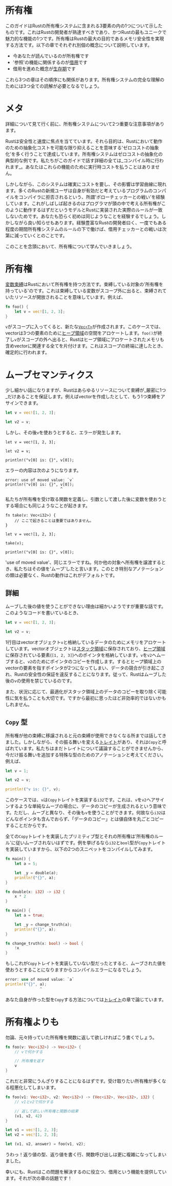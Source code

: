 # 所有権

このガイドはRustの所有権システムに含まれる3要素の内の1つについて示したものです。これはRustの開発者が熟達すべきであり、かつRustの最もユニークで魅力的な機能の1つです。所有権はRustの最大の目的であるメモリ安全性を実現する方法です。以下の章でそれぞれ別個の概念について説明しています。

* 今あなたが読んでいるのが所有権です
* '参照'の機能に関係するのが[借用][borrowing]です
* 借用を進めた概念が[生存期][lifetimes]です

これら3つの章はその順序にも関係があります。所有権システムの完全な理解のためには3つ全ての読解が必要となるでしょう。

[borrowing]: https://doc.rust-lang.org/book/references-and-borrowing.html
[lifetimes]: https://doc.rust-lang.org/book/lifetimes.html

# メタ

詳細について見て行く前に、所有権システムについて2つ重要な注意事項があります。

Rustは安全性と速度に焦点を当てています。それら目的は、Rustにおいて動作のための抽象化コストを可能な限り抑えることを意味する'ゼロコストの抽象化'を多く行うことで達成しています。所有権システムはゼロコストの抽象化の典型的な例です。私たちがこのガイドで話す詳細の全ては_コンパイル時に行われます_。あなたはこれらの機能のために実行時コストを払うことはありません。

しかしながら、このシステムは確実にコストを要し、その影響は学習曲線に現れます。多くのRustの新規ユーザは自身が有効だと考えているプログラムのコンパイルをコンパイラに拒否されるという、所謂'ボローチェッカーとの戦い'を経験しています。これがしばしば起きるのはプログラマが頭の中で考える所有権がこのように動作するはずだというモデルとRustに実装された実際のルールが一致しないためです。あなたも恐らく初めは同じようなことを経験するでしょう。しかしながら良い知らせもあります。経験豊富なRustの開発者曰く、一度でもある程度の期間所有権システムのルールの下で働けば、借用チェッカーとの戦いは次第に減っていくとのことです。

このことを念頭において、所有権について学んでいきましょう。

# 所有権

[変数束縛][bindings]はRustにおいて所有権を持つ方法です。束縛している対象の'所有権を持っている'のです。これは束縛している変数がスコープ外に出ると、束縛されていたリソースが開放されることを意味しています。例えば、

```rust
fn foo() {
    let v = vec![1, 2, 3];
}
```

`v`がスコープに入ってくると、新たな[`Vec<T>`][vect]が作成されます。このケースでは、vectorは3つの要素のために[ヒープ領域][heap]の空間をアロケートします。`foo()`が終了し`v`がスコープの外へ出ると、Rustはヒープ領域にアロケートされたメモリも含めvectorに関連する全てを片付けます。これはスコープの終端に達したとき、確定的に行われます。

[vect]: https://doc.rust-lang.org/std/vec/struct.Vec.html
[heap]: https://doc.rust-lang.org/book/the-stack-and-the-heap.html
[bindings]: https://doc.rust-lang.org/book/variable-bindings.html

# ムーブセマンティクス

少し細かい話になりますが、Rustはあらゆるリソースについて束縛が_厳密に1つ_だけあることを保証します。例えばvectorを作成したとして、もう1つ束縛をアサインできます。

```rust
let v = vec![1, 2, 3];

let v2 = v;
```

しかし、その後`v`を使おうとすると、エラーが発生します。

```rust,ignore
let v = vec![1, 2, 3];

let v2 = v;

println!("v[0] is: {}", v[0]);
```

エラーの内容は次のようになります。

```text
error: use of moved value: `v`
println!("v[0] is: {}", v[0]);
                        ^
```

私たちが所有権を受け取る関数を定義し、引数として渡した後に変数を使おうとする場合にも同じようなことが起きます。

```rust,ignore
fn take(v: Vec<i32>) {
    // ここで起きることは重要ではありません。
}

let v = vec![1, 2, 3];

take(v);

println!("v[0] is: {}", v[0]);
```

'use of moved value'、同じエラーですね。何か他の対象へ所有権を譲渡するとき、私たちはその値を'ムーブ'したと言います。このとき特別なアノテーションの類は必要なく、Rustの動作はこれがデフォルトです。

## 詳細

ムーブした後の値を使うことができない理由は細かいようですが重要な話です。このようなコードを書いているとき、

```rust
let v = vec![1, 2, 3];

let v2 = v;
```

1行目はvectorオブジェクト`v`と格納しているデータのためにメモリをアロケートしています。vectorオブジェクトは[スタック領域][sh]に保存されており、[ヒープ領域][sh]に保存されている要素(`[1, 2, 3]`)へのポインタを格納しています。`v`を`v2`へムーブすると、`v2`のためにポインタのコピーを作成します。するとヒープ領域上のvectorの要素を指すポインタが2つになってしまい、データの競合が引き起こされ、Rustの安全性の保証を違反することになります。従って、Rustはムーブした後の`v`の使用を禁じているのです。

[sh]: https://doc.rust-lang.org/book/the-stack-and-the-heap.html

また、状況に応じて、最適化がスタック領域上のデータのコピーを取り除く可能性に気を払うことも大切です。ですから最初に思ったほど非効率的ではないかもしれません。

## `Copy` 型

所有権が他の束縛に移譲されると元の束縛が使用できなくなる所までは話してきました。しかしながら、その振る舞いを変える[トレイト][traits]があり、それは`Copy`と呼ばれています。私たちはまだトレイトについて議論することができませんから、今だけ振る舞いを追加する特殊な型のためのアノテーションと考えてください。例えば、

```rust
let v = 1;

let v2 = v;

println!("v is: {}", v);
```

このケースでは、`v`は`Copy`トレイトを実装する`i32`です。これは、`v`を`v2`へアサインするような単純なムーブの場合に、データのコピーが生成されるという意味です。ただし、ムーブと異なり、その後も`v`を使うことができます。何故なら`i32`はどんなポインタも含んでおらず、「データのコピー」とは値自体を丸ごとコピーすることだからです。

全ての`Copy`トレイトを実装したプリミティブ型とそれの所有権は'所有権のルール'に従いムーブされないはずです。例を挙げるなら`i32`と`bool`型が`Copy`トレイトを実装していますから、以下の2つのスニペットをコンパイルしてみます。

```rust
fn main() {
    let a = 5;

    let _y = double(a);
    println!("{}", a);
}

fn double(x: i32) -> i32 {
    x * 2
}
```

```rust
fn main() {
    let a = true;

    let _y = change_truth(a);
    println!("{}", a);
}

fn change_truth(x: bool) -> bool {
    !x
}
```

もしこれが`Copy`トレイトを実装していない型だったとすると、ムーブされた値を使おうとすることになりますからコンパイルエラーになるでしょう。

```rust
error: use of moved value: `a`
println!("{}", a);
               ^
```

あなた自身が作った型を`Copy`する方法については[トレイト][traits]の章で論じています。

[traits]: traits.html

# 所有権よりも

勿論、元々持っていた所有権を関数に返して欲しければこう書くでしょう。

```rust
fn foo(v: Vec<i32>) -> Vec<i32> {
    // vで何かする

    // 所有権を返す
    v
}
```

これだと非常にうんざりすることになるはずです。受け取りたい所有権が多くなる程悪化してしまいます。

```rust
fn foo(v1: Vec<i32>, v2: Vec<i32>) -> (Vec<i32>, Vec<i32>, i32) {
    // v1とv2で何かする

    // 返して欲しい所有権と関数の結果
    (v1, v2, 42)
}

let v1 = vec![1, 2, 3];
let v2 = vec![1, 2, 3];

let (v1, v2, answer) = foo(v1, v2);
```

うわっ！返り値の型、返り値を書く行、関数呼び出しは更に複雑になってしまいました。

幸いにも、Rustはこの問題を解決するのに役立つ、借用という機能を提供しています。それが次の章の話題です！
